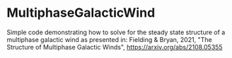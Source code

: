 # MultiphaseGalacticWind
Simple code demonstrating how to solve for the steady state structure of a multiphase galactic wind as presented in:
Fielding & Bryan, 2021, "The Structure of Multiphase Galactic Winds", https://arxiv.org/abs/2108.05355
